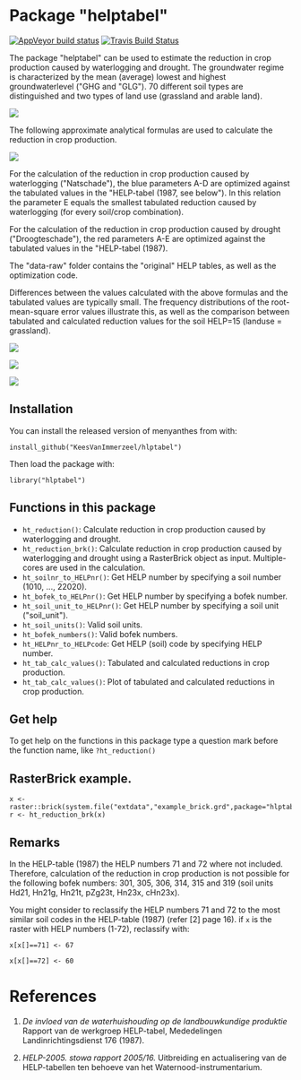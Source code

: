 # Package "helptabel"

<!-- badges: start -->
[![AppVeyor build status](https://ci.appveyor.com/api/projects/status/github/KeesVanImmerzeel/helptabel?branch=master&svg=true)](https://ci.appveyor.com/project/KeesVanImmerzeel/helptabel)
[![Travis Build Status](https://travis-ci.org/KeesVanImmerzeel/helptabel.svg?branch=master)](https://travis-ci.org/KeesVanImmerzeel/helptabel)
<!-- badges: end -->

The package "helptabel" can be used to estimate the reduction in crop production caused by waterlogging and drought. The groundwater regime is characterized by the mean (average) lowest and highest groundwaterlevel ("GHG and "GLG"). 
70 different soil types are distinguished and two types of land use (grassland and arable land).

![](https://user-images.githubusercontent.com/16401251/90639879-9c30b700-e22f-11ea-9dbc-8f11e6a3e82a.png)

The following approximate analytical formulas are used to calculate the reduction in crop production.

![](https://user-images.githubusercontent.com/16401251/93208128-5991ca00-f75c-11ea-96c5-563465881334.JPG)

For the calculation of the reduction in crop production caused by waterlogging ("Natschade"), the blue parameters A-D are optimized against the tabulated values in the "HELP-tabel (1987, see below"). In this relation the parameter E equals the smallest tabulated reduction caused by waterlogging (for every soil/crop combination).

For the calculation of the reduction in crop production caused by drought ("Droogteschade"), the red parameters A-E are optimized against the tabulated values in the "HELP-tabel (1987).

The "data-raw" folder contains the "original" HELP tables, as well as the optimization code.

Differences between the values calculated with the above formulas and the tabulated values are typically small. The frequency distributions of the root-mean-square error values illustrate this, as well as the comparison between tabulated and calculated reduction values for the soil HELP=15 (landuse = grassland).

![](https://user-images.githubusercontent.com/16401251/93210669-4aad1680-f760-11ea-8331-38521dec6d35.png)

![](https://user-images.githubusercontent.com/16401251/93211202-30c00380-f761-11ea-9fa9-7ad69d0bf780.png)

![](https://user-images.githubusercontent.com/16401251/93357392-88816c00-f840-11ea-935d-cdd3e431fcc8.png)


## Installation

You can install the released version of menyanthes from with:

`install_github("KeesVanImmerzeel/hlptabel")`

Then load the package with:

`library("hlptabel")` 

## Functions in this package
- `ht_reduction()`: Calculate reduction in crop production caused by waterlogging and drought.
- `ht_reduction_brk()`: Calculate reduction in crop production caused by waterlogging and drought using a RasterBrick object as input. Multiple-cores are used in the calculation.
- `ht_soilnr_to_HELPnr()`: Get HELP number by specifying a soil number (1010, ..., 22020).
- `ht_bofek_to_HELPnr()`: Get HELP number by specifying a bofek number.
- `ht_soil_unit_to_HELPnr()`: Get HELP number by specifying a soil unit ("soil_unit").
- `ht_soil_units()`: Valid soil units.
- `ht_bofek_numbers()`: Valid bofek numbers.
- `ht_HELPnr_to_HELPcode`: Get HELP (soil) code by specifying HELP number.
- `ht_tab_calc_values()`: Tabulated and calculated reductions in crop production.
- `ht_tab_calc_values()`: Plot of tabulated and calculated reductions in crop production.

## Get help

To get help on the functions in this package type a question mark before the function name, like `?ht_reduction()`

## RasterBrick example.

```
x <- raster::brick(system.file("extdata","example_brick.grd",package="hlptabel"))
r <- ht_reduction_brk(x)
```

## Remarks

In the HELP-table (1987) the HELP numbers 71 and 72 where not included. Therefore, calculation of the reduction in crop production is not possible for the following bofek numbers: 301, 305, 306, 314, 315 and 319 (soil units Hd21, Hn21g, Hn21t, pZg23t, Hn23x, cHn23x).

You might consider to reclassify the HELP numbers 71 and 72 to the most similar soil codes in the HELP-table (1987) (refer [2] page 16). if `x` is the raster with HELP numbers (1-72), reclassify with: 

`x[x[]==71] <- 67`

`x[x[]==72] <- 60`


# References

1. *De invloed van de waterhuishouding op de landbouwkundige produktie*
Rapport van de werkgroep HELP-tabel, Mededelingen Landinrichtingsdienst 176 (1987).

2. *HELP-2005. stowa rapport 2005/16.* 
Uitbreiding en actualisering van de HELP-tabellen ten behoeve van het Waternood-instrumentarium.
